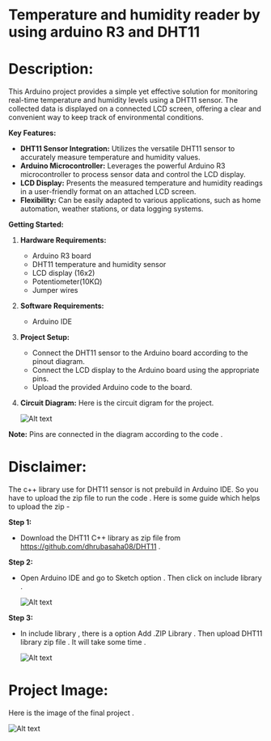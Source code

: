 # Temperature and humidity reader by using arduino R3 and DHT11 

# Description:

This Arduino project provides a simple yet effective solution for monitoring real-time temperature and humidity levels using a DHT11 sensor. The collected data is displayed on a connected LCD screen, offering a clear and convenient way to keep track of environmental conditions.

**Key Features:**

* **DHT11 Sensor Integration:** Utilizes the versatile DHT11 sensor to accurately measure temperature and humidity values.
* **Arduino Microcontroller:** Leverages the powerful Arduino R3 microcontroller to process sensor data and control the LCD display.
* **LCD Display:** Presents the measured temperature and humidity readings in a user-friendly format on an attached LCD screen.
* **Flexibility:** Can be easily adapted to various applications, such as home automation, weather stations, or data logging systems.

**Getting Started:**

1. **Hardware Requirements:**
   * Arduino R3 board 
   * DHT11 temperature and humidity sensor
   * LCD display (16x2)
   * Potentiometer(10KΩ)
   * Jumper wires

2. **Software Requirements:**
   * Arduino IDE

3. **Project Setup:**
   * Connect the DHT11 sensor to the Arduino board according to the pinout diagram.
   * Connect the LCD display to the Arduino board using the appropriate pins.
   * Upload the provided Arduino code to the board.

4. **Circuit Diagram:**
   Here is the circuit digram for the project.
   
   ![Alt text](https://github.com/Prabrit/Temperature_Humidity_Reader-/blob/main/Circuit_Diagram.png)

  **Note:** Pins are connected in the diagram according to the code .   

# Disclaimer:
The c++ library use for DHT11 sensor is not prebuild in Arduino IDE. So you have to upload the zip file to run the code . Here is some guide which helps to upload the zip -

**Step 1:**
   * Download the DHT11 C++ library as zip file from https://github.com/dhrubasaha08/DHT11 .

**Step 2:**
   * Open Arduino IDE and go to Sketch option . Then click on include library .

     ![Alt text](https://github.com/Prabrit/Temperature_Humidity_Reader-/blob/main/libadd01.png)

**Step 3:**
   * In include library , there is a option Add .ZIP Library . Then upload DHT11 library zip file . It will take some time .

     
     ![Alt text](https://github.com/Prabrit/Temperature_Humidity_Reader-/blob/main/libadd02.png)

# Project Image:
Here is the image of the final project .


![Alt text](https://github.com/Prabrit/Temperature_Humidity_Reader-/blob/main/Hum_Temp.jpg)
      
     

